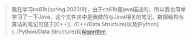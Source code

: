 >我在学习cs61b(spring 2023)时，由于cs61b是java描述的，所以我也简单学习了一下Java，这个文件夹中是我做的与Java相关的笔记，数据结构与算法的笔记可见于[C++](../C++/Data Structure)以及[Python](../Python/Data Structure)和[Algorithm](../../Algorithm)